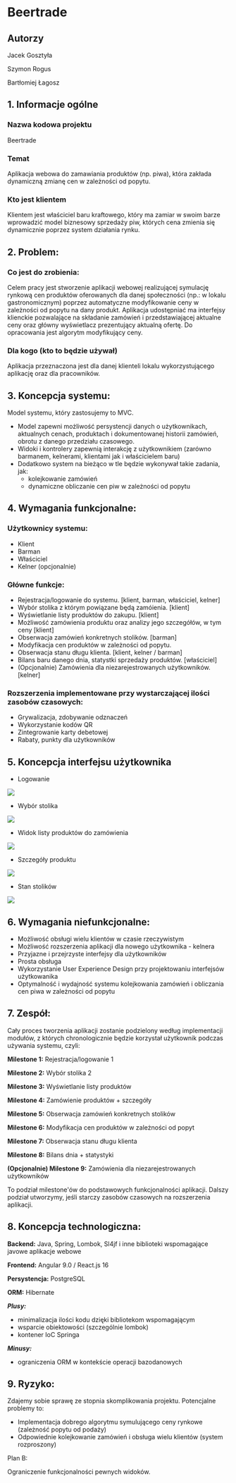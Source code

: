 # Beertrade

## Autorzy

Jacek Gosztyła

Szymon Rogus

Bartłomiej Łagosz

## 1. Informacje ogólne
### Nazwa kodowa projektu
Beertrade
### Temat
Aplikacja webowa do zamawiania produktów (np. piwa), która zakłada dynamiczną zmianę cen w zależności od popytu.
### Kto jest klientem
Klientem jest właściciel baru kraftowego, który ma zamiar w swoim barze wprowadzić model biznesowy sprzedaży piw, których cena zmienia się dynamicznie poprzez system działania rynku.



## 2. Problem: 
### Co jest do zrobienia:

Celem pracy jest stworzenie aplikacji webowej realizującej symulację rynkową cen produktów oferowanych dla danej społeczności (np.: w lokalu gastronomicznym) poprzez automatyczne modyfikowanie ceny w zależności od popytu na dany produkt. Aplikacja udostępniać ma interfejsy klienckie pozwalające na składanie zamówień i przedstawiającej aktualne ceny oraz główny wyświetlacz prezentujący aktualną ofertę. Do opracowania jest algorytm modyfikujący ceny.

### Dla kogo (kto to będzie używał)

Aplikacja przeznaczona jest dla danej klienteli lokalu wykorzystującego aplikację oraz dla pracowników.

## 3. Koncepcja systemu: 
Model systemu, który zastosujemy to MVC.
- Model zapewni możliwość persystencji danych o użytkownikach, aktualnych cenach, produktach i dokumentowanej historii zamówień, obrotu z danego przedziału czasowego.
- Widoki i kontrolery zapewnią interakcję z użytkownikiem (zarówno barmanem, kelnerami, klientami jak i właścicielem baru)
- Dodatkowo system na bieżąco w tle będzie wykonywał takie zadania, jak:
    - kolejkowanie zamówień
    - dynamiczne obliczanie cen piw w zależności od popytu

## 4. Wymagania funkcjonalne: 

### Użytkownicy systemu: 
- Klient
- Barman
- Właściciel
- Kelner (opcjonalnie)

### Główne funkcje:
- Rejestracja/logowanie do systemu. [klient, barman, właściciel, kelner]
- Wybór stolika z którym powiązane będą zamóienia. [klient]
- Wyświetlanie listy produktów do zakupu. [klient]
- Możliwość zamówienia produktu oraz analizy jego szczegółów, w tym ceny [klient]
- Obserwacja zamówień konkretnych stolików. [barman]
- Modyfikacja cen produktów w zależności od popytu.
- Obserwacja stanu długu klienta. [klient, kelner / barman]
- Bilans baru danego dnia, statystki sprzedaży produktów. [właściciel]
- (Opcjonalnie) Zamówienia dla niezarejestrowanych użytkowników. [kelner]

### Rozszerzenia implementowane przy wystarczającej ilości zasobów czasowych:
- Grywalizacja, zdobywanie odznaczeń
- Wykorzystanie kodów QR
- Zintegrowanie karty debetowej
- Rabaty, punkty dla użytkowników

## 5.  Koncepcja interfejsu użytkownika

- Logowanie

![](https://i.imgur.com/j6Y4CLV.png)

- Wybór stolika

![](https://i.imgur.com/BmSzEmh.png)

- Widok listy produktów do zamówienia

![](https://i.imgur.com/7yDmUEJ.png)

- Szczegóły produktu

![](https://i.imgur.com/SfypxVz.png)

- Stan stolików

![](https://i.imgur.com/ivBcu71.png)





## 6. Wymagania niefunkcjonalne:

- Możliwość obsługi wielu klientów w czasie rzeczywistym
- Możliwość rozszerzenia aplikacji dla nowego użytkownika - kelnera
- Przyjazne i przejrzyste interfejsy dla użytkowników
- Prosta obsługa
- Wykorzystanie User Experience Design przy projektowaniu interfejsów użytkowanika
- Optymalność i wydajność systemu kolejkowania zamówień i obliczania cen piwa w zależności od popytu

## 7. Zespół:
Cały proces tworzenia aplikacji zostanie podzielony według implementacji modułów, z których chronologicznie będzie korzystał użytkownik podczas używania systemu, czyli:

**Milestone 1:** Rejestracja/logowanie 1

**Milestone 2:** Wybór stolika 2

**Milestone 3:** Wyświetlanie listy produktów

**Milestone 4:** Zamówienie produktów + szczegóły

**Milestone 5:** Obserwacja zamówień konkretnych stolików

**Milestone 6:** Modyfikacja cen produktów w zależności od popyt

**Milestone 7:** Obserwacja stanu długu klienta

**Milestone 8:** Bilans dnia + statystyki

**(Opcjonalnie) Milestone 9:** Zamówienia dla niezarejestrowanych użytkowników

To podział milestone'ów do podstawowych funkcjonalności aplikacji. Dalszy podział utworzymy, jeśli starczy zasobów czasowych na rozszerzenia aplikacji.

## 8. Koncepcja technologiczna:
**Backend:** Java, Spring, Lombok, Sl4jf i inne biblioteki wspomagające javowe aplikacje webowe

**Frontend:** Angular 9.0 / React.js 16

**Persystencja:** PostgreSQL

**ORM:** Hibernate

***Plusy:***

- minimalizacja ilości kodu dzięki bibliotekom wspomagającym
- wsparcie obiektowości (szczególnie lombok)
- kontener IoC Springa

***Minusy:***

- ograniczenia ORM w kontekście operacji bazodanowych

## 9. Ryzyko: 

Zdajemy sobie sprawę ze stopnia skomplikowania projektu.
Potencjalne problemy to:

- Implementacja dobrego algorytmu symulującego ceny rynkowe (zależność popytu od podaży)
- Odpowiednie kolejkowanie zamówień i obsługa wielu klientów (system rozproszony)

Plan B:

Ograniczenie funkcjonalności pewnych widoków.